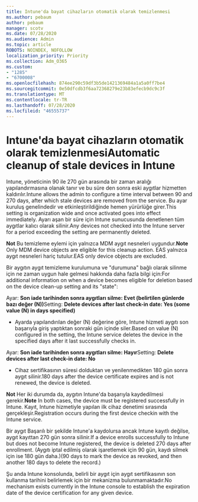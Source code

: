 ```yaml
---
title: Intune'da bayat cihazların otomatik olarak temizlenmesi
ms.author: pebaum
author: pebaum
manager: scotv
ms.date: 07/28/2020
ms.audience: Admin
ms.topic: article
ROBOTS: NOINDEX, NOFOLLOW
localization_priority: Priority
ms.collection: Adm_O365
ms.custom:
- "1285"
- "6700008"
ms.openlocfilehash: 874ee290c59df3b5de1421369484a1a5a0ff7be4
ms.sourcegitcommit: 0e50dfcdb3f6aa72368279e23b83efecb9dc9c3f
ms.translationtype: MT
ms.contentlocale: tr-TR
ms.lasthandoff: 07/28/2020
ms.locfileid: "46555737"
---
```

# <a name="automatic-cleanup-of-stale-devices-in-intune"></a><span data-ttu-id="5092a-102">Intune'da bayat cihazların otomatik olarak temizlenmesi</span><span class="sxs-lookup"><span data-stu-id="5092a-102">Automatic cleanup of stale devices in Intune</span></span>

<span data-ttu-id="5092a-103">Intune, yöneticinin 90 ile 270 gün arasında bir zaman aralığı yapılandırmasına olanak tanır ve bu süre den sonra eski aygıtlar hizmetten kaldırılır.</span><span class="sxs-lookup"><span data-stu-id="5092a-103">Intune allows the admin to configure a time interval between 90 and 270 days, after which stale devices are removed from the service.</span></span> <span data-ttu-id="5092a-104">Bu ayar kuruluş genelindedir ve etkinleştirildiğinde hemen yürürlüğe girer.</span><span class="sxs-lookup"><span data-stu-id="5092a-104">This setting is organization wide and once activated goes into effect immediately.</span></span> <span data-ttu-id="5092a-105">Ayarı aşan bir süre için Intune sunucusunda denetlenen tüm aygıtlar kalıcı olarak silinir.</span><span class="sxs-lookup"><span data-stu-id="5092a-105">Any devices not checked into the Intune server for a period exceeding the setting are permanently deleted.</span></span>

<span data-ttu-id="5092a-106">**Not** Bu temizleme eylemi için yalnızca MDM aygıt nesneleri uygundur.</span><span class="sxs-lookup"><span data-stu-id="5092a-106">**Note** Only MDM device objects are eligible for this cleanup action.</span></span> <span data-ttu-id="5092a-107">EAS yalnızca aygıt nesneleri hariç tutulur.</span><span class="sxs-lookup"><span data-stu-id="5092a-107">EAS only device objects are excluded.</span></span>

<span data-ttu-id="5092a-108">Bir aygıtın aygıt temizleme kurulumuna ve "durumuna" bağlı olarak silinme için ne zaman uygun hale gelmesi hakkında daha fazla bilgi için:</span><span class="sxs-lookup"><span data-stu-id="5092a-108">For additional information on when a device becomes eligible for deletion based on the device clean-up setting and its "state":</span></span>

<span data-ttu-id="5092a-109">Ayar: **Son iade tarihinden sonra aygıtları silme: Evet (belirtilen günlerde bazı değer (N))**</span><span class="sxs-lookup"><span data-stu-id="5092a-109">Setting: **Delete devices after last check-in date: Yes (some value (N) in days specified)**</span></span>

- <span data-ttu-id="5092a-110">Ayarda yapılandırılan değer (N) değerine göre, Intune hizmeti aygıtı son başarıyla giriş yaptıktan sonraki gün içinde siler.</span><span class="sxs-lookup"><span data-stu-id="5092a-110">Based on value (N) configured in the setting, the Intune service deletes the device in the specified days after it last successfully checks in.</span></span>

<span data-ttu-id="5092a-111">Ayar: **Son iade tarihinden sonra aygıtları silme: Hayır**</span><span class="sxs-lookup"><span data-stu-id="5092a-111">Setting:  **Delete devices after last check-in date: No**</span></span>

- <span data-ttu-id="5092a-112">Cihaz sertifikasının süresi dolduktan ve yenilenmedikten 180 gün sonra aygıt silinir.</span><span class="sxs-lookup"><span data-stu-id="5092a-112">180 days after the device certificate expires and is not renewed, the device is deleted.</span></span>

<span data-ttu-id="5092a-113">**Not** Her iki durumda da, aygıtın Intune'da başarıyla kaydedilmesi gerekir.</span><span class="sxs-lookup"><span data-stu-id="5092a-113">**Note** In both cases, the device must be registered successfully in Intune.</span></span> <span data-ttu-id="5092a-114">Kayıt, Intune hizmetiyle yapılan ilk cihaz denetimi sırasında gerçekleşir.</span><span class="sxs-lookup"><span data-stu-id="5092a-114">Registration occurs during the first device checkin with the Intune service.</span></span>

<span data-ttu-id="5092a-115">Bir aygıt Başarılı bir şekilde Intune'a kaydolursa ancak Intune kayıtlı değilse, aygıt kayıttan 270 gün sonra silinir.</span><span class="sxs-lookup"><span data-stu-id="5092a-115">If a device enrolls successfully to Intune but does not become Intune registered, the device is deleted 270 days after enrollment.</span></span> <span data-ttu-id="5092a-116">(Aygıtı iptal edilmiş olarak işaretlemek için 90 gün, kaydı silmek için ise 180 gün daha.)</span><span class="sxs-lookup"><span data-stu-id="5092a-116">(90 days to mark the device as revoked, and then another 180 days to delete the record.)</span></span>

<span data-ttu-id="5092a-117">Şu anda Intune konsolunda, belirli bir aygıt için aygıt sertifikasının son kullanma tarihini belirlemek için bir mekanizma bulunmamaktadır.</span><span class="sxs-lookup"><span data-stu-id="5092a-117">No mechanism exists currently in the Intune console to establish the expiration date of the device certification for any given device.</span></span>